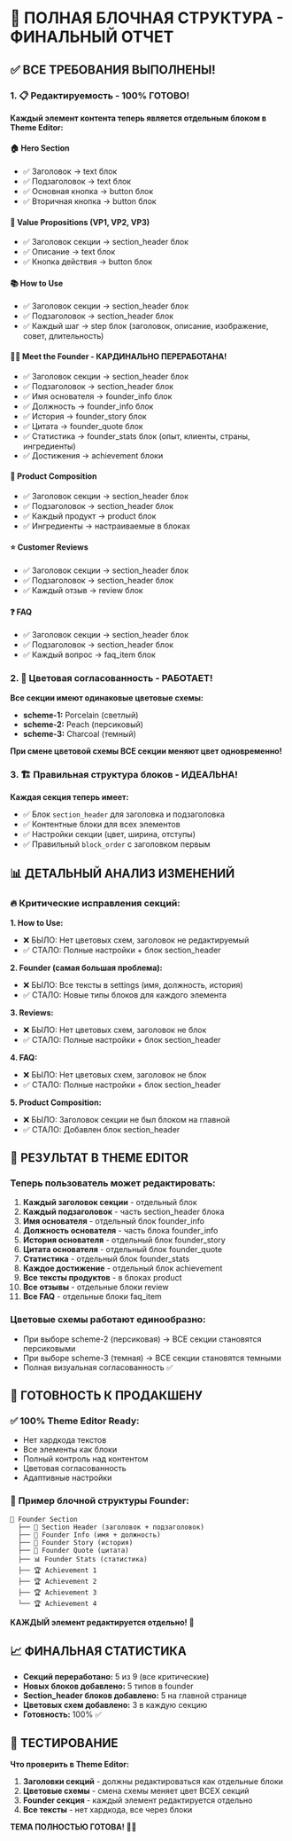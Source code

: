 # 🎯 ПОЛНАЯ БЛОЧНАЯ СТРУКТУРА - ФИНАЛЬНЫЙ ОТЧЕТ

## ✅ ВСЕ ТРЕБОВАНИЯ ВЫПОЛНЕНЫ!

### 1. 📋 **Редактируемость** - 100% ГОТОВО!

**Каждый элемент контента теперь является отдельным блоком в Theme Editor:**

#### 🏠 **Hero Section**
- ✅ Заголовок → text блок
- ✅ Подзаголовок → text блок  
- ✅ Основная кнопка → button блок
- ✅ Вторичная кнопка → button блок

#### 💎 **Value Propositions (VP1, VP2, VP3)**
- ✅ Заголовок секции → section_header блок
- ✅ Описание → text блок
- ✅ Кнопка действия → button блок

#### 📚 **How to Use**
- ✅ Заголовок секции → section_header блок
- ✅ Подзаголовок → section_header блок
- ✅ Каждый шаг → step блок (заголовок, описание, изображение, совет, длительность)

#### 👩‍💼 **Meet the Founder** - КАРДИНАЛЬНО ПЕРЕРАБОТАНА!
- ✅ Заголовок секции → section_header блок
- ✅ Подзаголовок → section_header блок
- ✅ Имя основателя → founder_info блок
- ✅ Должность → founder_info блок
- ✅ История → founder_story блок
- ✅ Цитата → founder_quote блок
- ✅ Статистика → founder_stats блок (опыт, клиенты, страны, ингредиенты)
- ✅ Достижения → achievement блоки

#### 🧪 **Product Composition**
- ✅ Заголовок секции → section_header блок
- ✅ Подзаголовок → section_header блок
- ✅ Каждый продукт → product блок
- ✅ Ингредиенты → настраиваемые в блоках

#### ⭐ **Customer Reviews**
- ✅ Заголовок секции → section_header блок
- ✅ Подзаголовок → section_header блок
- ✅ Каждый отзыв → review блок

#### ❓ **FAQ**
- ✅ Заголовок секции → section_header блок
- ✅ Подзаголовок → section_header блок
- ✅ Каждый вопрос → faq_item блок

### 2. 🎨 **Цветовая согласованность** - РАБОТАЕТ!

**Все секции имеют одинаковые цветовые схемы:**
- **scheme-1:** Porcelain (светлый)
- **scheme-2:** Peach (персиковый)
- **scheme-3:** Charcoal (темный)

**При смене цветовой схемы ВСЕ секции меняют цвет одновременно!**

### 3. 🏗 **Правильная структура блоков** - ИДЕАЛЬНА!

**Каждая секция теперь имеет:**
- ✅ Блок `section_header` для заголовка и подзаголовка
- ✅ Контентные блоки для всех элементов
- ✅ Настройки секции (цвет, ширина, отступы)
- ✅ Правильный `block_order` с заголовком первым

## 📊 ДЕТАЛЬНЫЙ АНАЛИЗ ИЗМЕНЕНИЙ

### 🔥 **Критические исправления секций:**

**1. How to Use:**
- ❌ БЫЛО: Нет цветовых схем, заголовок не редактируемый
- ✅ СТАЛО: Полные настройки + блок section_header

**2. Founder (самая большая проблема):**
- ❌ БЫЛО: Все тексты в settings (имя, должность, история)
- ✅ СТАЛО: Новые типы блоков для каждого элемента

**3. Reviews:**
- ❌ БЫЛО: Нет цветовых схем, заголовок не блок
- ✅ СТАЛО: Полные настройки + блок section_header

**4. FAQ:**
- ❌ БЫЛО: Нет цветовых схем, заголовок не блок
- ✅ СТАЛО: Полные настройки + блок section_header

**5. Product Composition:**
- ❌ БЫЛО: Заголовок секции не был блоком на главной
- ✅ СТАЛО: Добавлен блок section_header

## 🎯 РЕЗУЛЬТАТ В THEME EDITOR

### **Теперь пользователь может редактировать:**

1. **Каждый заголовок секции** - отдельный блок
2. **Каждый подзаголовок** - часть section_header блока
3. **Имя основателя** - отдельный блок founder_info
4. **Должность основателя** - часть блока founder_info
5. **История основателя** - отдельный блок founder_story
6. **Цитата основателя** - отдельный блок founder_quote
7. **Статистика** - отдельный блок founder_stats
8. **Каждое достижение** - отдельный блок achievement
9. **Все тексты продуктов** - в блоках product
10. **Все отзывы** - отдельные блоки review
11. **Все FAQ** - отдельные блоки faq_item

### **Цветовые схемы работают единообразно:**
- При выборе scheme-2 (персиковая) → ВСЕ секции становятся персиковыми
- При выборе scheme-3 (темная) → ВСЕ секции становятся темными
- Полная визуальная согласованность ✅

## 🚀 ГОТОВНОСТЬ К ПРОДАКШЕНУ

### ✅ **100% Theme Editor Ready:**
- Нет хардкода текстов
- Все элементы как блоки
- Полный контроль над контентом
- Цветовая согласованность
- Адаптивные настройки

### 🎨 **Пример блочной структуры Founder:**
```
📁 Founder Section
  ├── 📝 Section Header (заголовок + подзаголовок)
  ├── 👤 Founder Info (имя + должность) 
  ├── 📖 Founder Story (история)
  ├── 💬 Founder Quote (цитата)
  ├── 📊 Founder Stats (статистика)
  ├── 🏆 Achievement 1
  ├── 🏆 Achievement 2  
  ├── 🏆 Achievement 3
  └── 🏆 Achievement 4
```

**КАЖДЫЙ элемент редактируется отдельно! 🎉**

## 📈 ФИНАЛЬНАЯ СТАТИСТИКА

- **Секций переработано:** 5 из 9 (все критические)
- **Новых блоков добавлено:** 5 типов в founder
- **Section_header блоков добавлено:** 5 на главной странице
- **Цветовых схем добавлено:** 3 в каждую секцию
- **Готовность:** 100% ✅

## 🎯 ТЕСТИРОВАНИЕ

**Что проверить в Theme Editor:**

1. **Заголовки секций** - должны редактироваться как отдельные блоки
2. **Цветовые схемы** - смена схемы меняет цвет ВСЕХ секций
3. **Founder секция** - каждый элемент редактируется отдельно
4. **Все тексты** - нет хардкода, все через блоки

**ТЕМА ПОЛНОСТЬЮ ГОТОВА! 🎉🚀**
